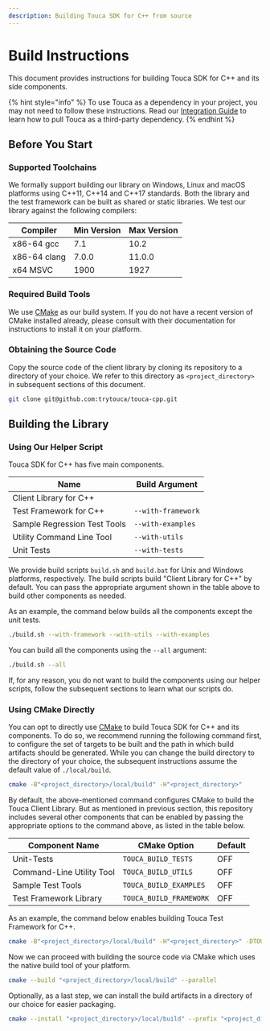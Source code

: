 ```yaml
---
description: Building Touca SDK for C++ from source
---
```


# Build Instructions

This document provides instructions for building Touca SDK for C++ and its side components.

{% hint style="info" %}
To use Touca as a dependency in your project, you may not need to follow these instructions. Read our [Integration Guide](integration.md) to learn how to pull Touca as a third-party dependency.
{% endhint %}

## Before You Start

### Supported Toolchains

We formally support building our library on Windows, Linux and macOS platforms using C++11, C++14 and C++17 standards. Both the library and the test framework can be built as shared or static libraries. We test our library against the following compilers:

| Compiler     | Min Version | Max Version |
| ------------ | ----------- | ----------- |
| x86-64 gcc   | 7.1         | 10.2        |
| x86-64 clang | 7.0.0       | 11.0.0      |
| x64 MSVC     | 1900        | 1927        |

### Required Build Tools

We use [CMake](https://cmake.org/) as our build system. If you do not have a recent version of CMake installed already, please consult with their documentation for instructions to install it on your platform.

### Obtaining the Source Code

Copy the source code of the client library by cloning its repository to a directory of your choice. We refer to this directory as `<project_directory>` in subsequent sections of this document.

```bash
git clone git@github.com:trytouca/touca-cpp.git
```

## Building the Library

### Using Our Helper Script

Touca SDK for C++ has five main components.

| Name                         | Build Argument     |
| ---------------------------- | ------------------ |
| Client Library for C++       |                    |
| Test Framework for C++       | `--with-framework` |
| Sample Regression Test Tools | `--with-examples`  |
| Utility Command Line Tool    | `--with-utils`     |
| Unit Tests                   | `--with-tests`     |

We provide build scripts `build.sh` and `build.bat` for Unix and Windows platforms, respectively. The build scripts build "Client Library for C++" by default. You can pass the appropriate argument shown in the table above to build other components as needed.

As an example, the command below builds all the components except the unit tests.

```bash
./build.sh --with-framework --with-utils --with-examples
```

You can build all the components using the `--all` argument:

```bash
./build.sh --all
```

If, for any reason, you do not want to build the components using our helper scripts, follow the subsequent sections to learn what our scripts do.

### Using CMake Directly

You can opt to directly use [CMake](https://cmake.org/) to build Touca SDK for C++ and its components. To do so, we recommend running the following command first, to configure the set of targets to be built and the path in which build artifacts should be generated. While you can change the build directory to the directory of your choice, the subsequent instructions assume the default value of `./local/build`.

```bash
cmake -B"<project_directory>/local/build" -H"<project_directory>"
```

By default, the above-mentioned command configures CMake to build the Touca Client Library. But as mentioned in previous section, this repository includes several other components that can be enabled by passing the appropriate options to the command above, as listed in the table below.

| Component Name            | CMake Option            | Default |
|---------------------------|-------------------------|---------|
| Unit-Tests                | `TOUCA_BUILD_TESTS`     | OFF     |
| Command-Line Utility Tool | `TOUCA_BUILD_UTILS`     | OFF     |
| Sample Test Tools         | `TOUCA_BUILD_EXAMPLES`  | OFF     |
| Test Framework Library    | `TOUCA_BUILD_FRAMEWORK` | OFF     |

As an example, the command below enables building Touca Test Framework for C++.

```bash
cmake -B"<project_directory>/local/build" -H"<project_directory>" -DTOUCA_BUILD_FRAMEWORK=ON
```

Now we can proceed with building the source code via CMake which uses the native build tool of your platform.

```bash
cmake --build "<project_directory>/local/build" --parallel
```

Optionally, as a last step, we can install the build artifacts in a directory of our choice for easier packaging.

```bash
cmake --install "<project_directory>/local/build" --prefix "<project_directory>/local/dist"
```
